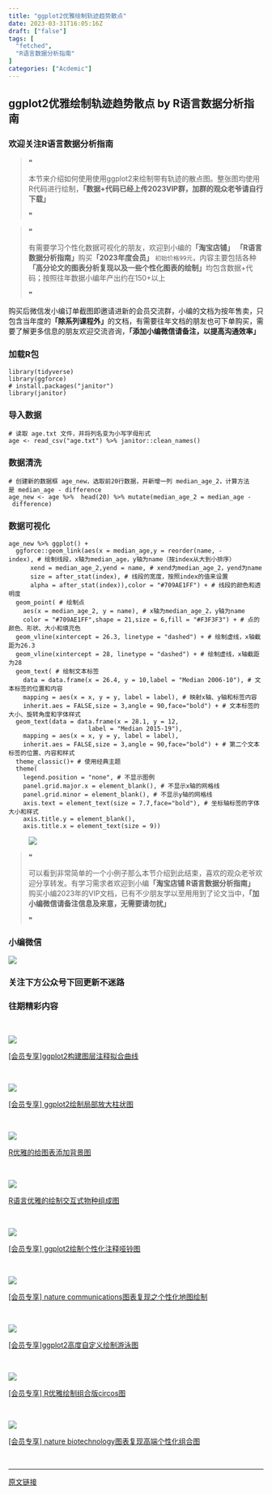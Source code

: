 ```yaml
---
title: "ggplot2优雅绘制轨迹趋势散点"
date: 2023-03-31T16:05:16Z
draft: ["false"]
tags: [
  "fetched",
  "R语言数据分析指南"
]
categories: ["Acdemic"]
---
```

ggplot2优雅绘制轨迹趋势散点 by R语言数据分析指南
------
<div><section data-tool="mdnice编辑器" data-website="https://www.mdnice.com"><h3 data-tool="mdnice编辑器"><span></span><span><span></span>欢迎关注R语言数据分析指南</span><span></span></h3><blockquote data-tool="mdnice编辑器"><span>❝</span><p>本节来介绍如何使用使用ggplot2来绘制带有轨迹的散点图。整张图均使用R代码进行绘制，<strong>「数据+代码已经上传2023VIP群，加群的观众老爷请自行下载」</strong></p><span>❞</span></blockquote><blockquote data-tool="mdnice编辑器"><span>❝</span><p>有需要学习个性化数据可视化的朋友，欢迎到小编的<strong>「淘宝店铺」</strong> <strong>「R语言数据分析指南」</strong>购买<strong>「2023年度会员」</strong> <code>初始价格99元</code>，内容主要包括各种<strong>「高分论文的图表分析复现以及一些个性化图表的绘制」</strong>均包含数据+代码；按照往年数据小编年产出约在150+以上</p><span>❞</span></blockquote><p data-tool="mdnice编辑器">购买后微信发小编订单截图即邀请进新的会员交流群，小编的文档为按年售卖，只包含当年度的<strong>「除系列课程外」</strong>的文档，有需要往年文档的朋友也可下单购买，需要了解更多信息的朋友欢迎交流咨询，<strong>「添加小编微信请备注，以提高沟通效率」</strong></p><h3 data-tool="mdnice编辑器"><span></span><span><span></span>加载R包</span><span></span></h3><pre data-tool="mdnice编辑器"><span></span><code><span>library</span>(tidyverse)<br><span>library</span>(ggforce)<br><span># install.packages("janitor")</span><br><span>library</span>(janitor)<br></code></pre><h3 data-tool="mdnice编辑器"><span></span><span><span></span>导入数据</span><span></span></h3><pre data-tool="mdnice编辑器"><span></span><code><span># 读取 age.txt 文件，并将列名变为小写字母形式</span><br>age &lt;- read_csv(<span>"age.txt"</span>) %&gt;% janitor::clean_names()<br></code></pre><h3 data-tool="mdnice编辑器"><span></span><span><span></span>数据清洗</span><span></span></h3><pre data-tool="mdnice编辑器"><span></span><code><span># 创建新的数据框 age_new，选取前20行数据，并新增一列 median_age_2，计算方法是 median_age - difference</span><br>age_new &lt;- age %&gt;%  head(<span>20</span>) %&gt;% mutate(median_age_2 = median_age - difference)<br></code></pre><h3 data-tool="mdnice编辑器"><span></span><span><span></span>数据可视化</span><span></span></h3><pre data-tool="mdnice编辑器"><span></span><code>age_new %&gt;% ggplot() +<br>  ggforce::geom_link(aes(x = median_age,y = reorder(name, -index), <span># 绘制线段，x轴为median_age，y轴为name（按index从大到小排序）</span><br>      xend = median_age_2,yend = name, <span># xend为median_age_2，yend为name</span><br>      size = after_stat(index), <span># 线段的宽度，按照index的值来设置</span><br>      alpha = after_stat(index)),color = <span>"#709AE1FF"</span>) + <span># 线段的颜色和透明度</span><br>  geom_point( <span># 绘制点</span><br>    aes(x = median_age_2, y = name), <span># x轴为median_age_2，y轴为name</span><br>    color = <span>"#709AE1FF"</span>,shape = <span>21</span>,size = <span>6</span>,fill = <span>"#F3F3F3"</span>) + <span># 点的颜色、形状、大小和填充色</span><br>  geom_vline(xintercept = <span>26.3</span>, linetype = <span>"dashed"</span>) + <span># 绘制虚线，x轴截距为26.3</span><br>  geom_vline(xintercept = <span>28</span>, linetype = <span>"dashed"</span>) + <span># 绘制虚线，x轴截距为28</span><br>  geom_text( <span># 绘制文本标签</span><br>    data = data.frame(x = <span>26.4</span>, y = <span>10</span>,label = <span>"Median 2006-10"</span>), <span># 文本标签的位置和内容</span><br>    mapping = aes(x = x, y = y, label = label), <span># 映射x轴、y轴和标签内容</span><br>    inherit.aes = <span>FALSE</span>,size = <span>3</span>,angle = <span>90</span>,face=<span>"bold"</span>) + <span># 文本标签的大小、旋转角度和字体样式</span><br>  geom_text(data = data.frame(x = <span>28.1</span>, y = <span>12</span>,<br>                      label = <span>"Median 2015-19"</span>),<br>    mapping = aes(x = x, y = y, label = label),<br>    inherit.aes = <span>FALSE</span>,size = <span>3</span>,angle = <span>90</span>,face=<span>"bold"</span>) + <span># 第二个文本标签的位置、内容和样式</span><br>  theme_classic()+ <span># 使用经典主题</span><br>  theme(<br>    legend.position = <span>"none"</span>, <span># 不显示图例</span><br>    panel.grid.major.x = element_blank(), <span># 不显示x轴的网格线</span><br>    panel.grid.minor = element_blank(), <span># 不显示y轴的网格线</span><br>    axis.text = element_text(size = <span>7.7</span>,face=<span>"bold"</span>), <span># 坐标轴标签的字体大小和样式</span><br>    axis.title.y = element_blank(),<br>    axis.title.x = element_text(size = <span>9</span>))<br></code></pre><figure data-tool="mdnice编辑器"><img data-ratio="0.8205128205128205" data-src="https://mmbiz.qpic.cn/mmbiz_png/EibnicgwScTAZIickdfGAeBzJVfLIkOEO7YaeMIJEHTdjVWPB0TsH6OeMLOFRq2RdmMLVwlsaiaIakAEqc6HBvqOrg/640?wx_fmt=png" data-type="png" data-w="897" src="https://mmbiz.qpic.cn/mmbiz_png/EibnicgwScTAZIickdfGAeBzJVfLIkOEO7YaeMIJEHTdjVWPB0TsH6OeMLOFRq2RdmMLVwlsaiaIakAEqc6HBvqOrg/640?wx_fmt=png"></figure><blockquote data-tool="mdnice编辑器"><span>❝</span><p>可以看到非常简单的一个小例子那么本节介绍到此结束，喜欢的观众老爷欢迎分享转发。有学习需求者欢迎到小编<strong>「淘宝店铺 R语言数据分析指南」</strong> 购买小编2023年的VIP文档，已有不少朋友学以至用用到了论文当中，<strong>「加小编微信请备注信息及来意，无需要请勿扰」</strong></p><span>❞</span></blockquote><h3 data-tool="mdnice编辑器"><span></span><span><span></span>小编微信</span><span></span></h3><p><img data-galleryid="" data-ratio="1" data-s="300,640" data-src="https://mmbiz.qpic.cn/mmbiz_jpg/EibnicgwScTAaNu6sU2UCYkxFq9ibq75wuaO0lqFoYz1icUo4jh3N2icAWECmibgPvqyReur0FCp7JNKO0icnRAsbO9ug/640?wx_fmt=jpeg" data-type="jpeg" data-w="430" src="https://mmbiz.qpic.cn/mmbiz_jpg/EibnicgwScTAaNu6sU2UCYkxFq9ibq75wuaO0lqFoYz1icUo4jh3N2icAWECmibgPvqyReur0FCp7JNKO0icnRAsbO9ug/640?wx_fmt=jpeg"></p><h3 data-tool="mdnice编辑器"><span></span><span><span></span>关注下方公众号下回更新不迷路</span><span></span></h3><section><mp-common-profile data-pluginname="mpprofile" data-weui-theme="light" data-id="Mzg3MzQzNTYzMw==" data-headimg="http://mmbiz.qpic.cn/mmbiz_png/EibnicgwScTAZF0rpeZII9Ltl26VbVagriczTria1fib3XgjwwHEHFjPzkmGpqWDVVHBSzhENictUM2iavAKiaM5lc9USw/0?wx_fmt=png" data-nickname="R语言数据分析指南" data-alias="YanJANtwo" data-signature="R语言重症爱好者，喜欢绘制各种精美的图表，喜欢的小伙伴可以关注我，跟我一起学习" data-from="0" data-is_biz_ban="0"></mp-common-profile></section><h3 data-tool="mdnice编辑器"><span></span><span><span></span>往期精彩内容</span><span></span></h3></section><p><br></p><section><a href="http://mp.weixin.qq.com/s?__biz=Mzg3MzQzNTYzMw==&amp;mid=2247502232&amp;idx=1&amp;sn=508a0e19b2f146892c3d9f650931c6c9&amp;chksm=cee29106f9951810b3bd673d6ce7bdb3ccbcea1aca30ef71490e1cfbf89abd001d43be560c34&amp;scene=21#wechat_redirect" data-linktype="1"><section><section><section data-mid=""><span data-positionback="static"><img data-ratio="0.42424242424242425" data-src="https://mmbiz.qpic.cn/mmbiz_jpg/EibnicgwScTAbFFvtzcfQHregzr0rfQsbKqN4Kbb7OxSmG5iaYliatFSdJOU6Tj0WGiaS3qUzfG12FdbshtLZER4hnw/640?wx_fmt=jpeg" data-w="1023" src="https://mmbiz.qpic.cn/mmbiz_jpg/EibnicgwScTAbFFvtzcfQHregzr0rfQsbKqN4Kbb7OxSmG5iaYliatFSdJOU6Tj0WGiaS3qUzfG12FdbshtLZER4hnw/640?wx_fmt=jpeg"></span></section><section data-mid=""><p>[会员专享]ggplot2构建图层注释拟合曲线</p></section></section></section></a></section><p><br></p><section><a href="http://mp.weixin.qq.com/s?__biz=Mzg3MzQzNTYzMw==&amp;mid=2247502113&amp;idx=1&amp;sn=09b4d599c107006ba38dfc0d6c7fcd35&amp;chksm=cee291bff99518a9cb831b22c3cb7f9ff91f4dda416866a2fe8a25b6dc34e1c921624290b5e4&amp;scene=21#wechat_redirect" data-linktype="1"><section><section><section data-mid=""><span data-positionback="static"><img data-ratio="0.4253968253968254" data-src="https://mmbiz.qpic.cn/mmbiz_jpg/EibnicgwScTAZgNYvTU7yAEwCZoyGPyExlicpcR0IrWa2bVXg06dLj51fpzqj77ZUZic4Mhz4fQFa5tiaBGFicoic7UTA/640?wx_fmt=jpeg" data-w="945" src="https://mmbiz.qpic.cn/mmbiz_jpg/EibnicgwScTAZgNYvTU7yAEwCZoyGPyExlicpcR0IrWa2bVXg06dLj51fpzqj77ZUZic4Mhz4fQFa5tiaBGFicoic7UTA/640?wx_fmt=jpeg"></span></section><section data-mid=""><p>[会员专享] ggplot2绘制局部放大柱状图</p></section></section></section></a></section><p><br></p><section><a href="http://mp.weixin.qq.com/s?__biz=Mzg3MzQzNTYzMw==&amp;mid=2247502179&amp;idx=1&amp;sn=c1e2f83f814391ae04669414497c8204&amp;chksm=cee291fdf99518eb48deb5e8fc2fb30a9fe9b9220b152710d2b787f728a56b533c783f0e43bd&amp;scene=21#wechat_redirect" data-linktype="1"><section><section><section data-mid=""><span data-positionback="static"><img data-ratio="0.42547033285094066" data-src="https://mmbiz.qpic.cn/mmbiz_jpg/EibnicgwScTAbJwviciaUHrLUTliclsSWDIKWdRXZs3iaZ0pFWDJIZouzWRecXSQL9SYjFhLabaEmjG5gVAQy9nXtpibQ/640?wx_fmt=jpeg" data-w="691" src="https://mmbiz.qpic.cn/mmbiz_jpg/EibnicgwScTAbJwviciaUHrLUTliclsSWDIKWdRXZs3iaZ0pFWDJIZouzWRecXSQL9SYjFhLabaEmjG5gVAQy9nXtpibQ/640?wx_fmt=jpeg"></span></section><section data-mid=""><p>R优雅的给图表添加背景图</p></section></section></section></a></section><p><br></p><section><a href="http://mp.weixin.qq.com/s?__biz=Mzg3MzQzNTYzMw==&amp;mid=2247501979&amp;idx=1&amp;sn=1fb4129af9b5faf4e7bbe93852ae4e45&amp;chksm=cee29005f99519130378ef4a3751f67fbd2612e9f40fd1139cfe6ee593a73c466204c488ebf1&amp;scene=21#wechat_redirect" data-linktype="1"><section><section><section data-mid=""><span data-positionback="static"><img data-ratio="0.42555438225976766" data-src="https://mmbiz.qpic.cn/mmbiz_jpg/EibnicgwScTAZKWCt0ib0F4P2F8xD4FYAWnSPQHn1jOBd5ASBEEtj2vicPTtk7ax2XkFvibTMkXNo2GPZLsjicKolYkQ/640?wx_fmt=jpeg" data-w="947" src="https://mmbiz.qpic.cn/mmbiz_jpg/EibnicgwScTAZKWCt0ib0F4P2F8xD4FYAWnSPQHn1jOBd5ASBEEtj2vicPTtk7ax2XkFvibTMkXNo2GPZLsjicKolYkQ/640?wx_fmt=jpeg"></span></section><section data-mid=""><p>R语言优雅的绘制交互式物种组成图</p></section></section></section></a></section><p><br></p><section><a href="http://mp.weixin.qq.com/s?__biz=Mzg3MzQzNTYzMw==&amp;mid=2247501935&amp;idx=1&amp;sn=67925856510ed27850408609b51d717a&amp;chksm=cee290f1f99519e738572111448fdab5c77032018396eaea25e15eb14fd7362a83b5d015b43e&amp;scene=21#wechat_redirect" data-linktype="1"><section><section><section data-mid=""><span data-positionback="static"><img data-ratio="0.42444444444444446" data-src="https://mmbiz.qpic.cn/mmbiz_jpg/EibnicgwScTAZAIkWYpHVp5MWtibb8MKh2Qy6yb7icZD0159BFZMR7uw0qch6NP0I3ibtEOUFPvPFXjtgvKnJQkSoBA/640?wx_fmt=jpeg" data-w="900" src="https://mmbiz.qpic.cn/mmbiz_jpg/EibnicgwScTAZAIkWYpHVp5MWtibb8MKh2Qy6yb7icZD0159BFZMR7uw0qch6NP0I3ibtEOUFPvPFXjtgvKnJQkSoBA/640?wx_fmt=jpeg"></span></section><section data-mid=""><p>[会员专享] ggplot2绘制个性化注释哑铃图</p></section></section></section></a></section><p><br></p><section><a href="http://mp.weixin.qq.com/s?__biz=Mzg3MzQzNTYzMw==&amp;mid=2247501813&amp;idx=1&amp;sn=5b33aa351542c8308251e17cb050b2eb&amp;chksm=cee29f6bf995167d65afe5d141453e2916813908c89451fa8ed3f57b93d27b5fc495b43823c6&amp;scene=21#wechat_redirect" data-linktype="1"><section><section><section data-mid=""><span data-positionback="static"><img data-ratio="0.42407407407407405" data-src="https://mmbiz.qpic.cn/mmbiz_jpg/EibnicgwScTAYwcHE3ZyxozdntkibV6Gn4K8SbfzvLe7GViaU6PZoXhBYjSl3RhdG82nNlHuyzOJgiczBvhQLqyxMiag/640?wx_fmt=jpeg" data-w="1080" src="https://mmbiz.qpic.cn/mmbiz_jpg/EibnicgwScTAYwcHE3ZyxozdntkibV6Gn4K8SbfzvLe7GViaU6PZoXhBYjSl3RhdG82nNlHuyzOJgiczBvhQLqyxMiag/640?wx_fmt=jpeg"></span></section><section data-mid=""><p>[会员专享] nature communications图表复现之个性化地图绘制</p></section></section></section></a></section><p><br></p><section><a href="http://mp.weixin.qq.com/s?__biz=Mzg3MzQzNTYzMw==&amp;mid=2247501701&amp;idx=1&amp;sn=18a8bb98c074811e39a4319f18b4e13f&amp;chksm=cee29f1bf995160dadd8a541246dc99f06b0880858c08ab17c29aa2b0ff0ebf3d2f1e94d3b3a&amp;scene=21#wechat_redirect" data-linktype="1"><section><section><section data-mid=""><span data-positionback="static"><img data-ratio="0.4246031746031746" data-src="https://mmbiz.qpic.cn/mmbiz_jpg/EibnicgwScTAaoMwzmdV8FwdibYsLwtBDwiaxGibIeX5uLeLryiciaiavQgBuCkRFsYtbIicibLKjaTEWqe4LbdAic76gAqFg/640?wx_fmt=jpeg" data-w="756" src="https://mmbiz.qpic.cn/mmbiz_jpg/EibnicgwScTAaoMwzmdV8FwdibYsLwtBDwiaxGibIeX5uLeLryiciaiavQgBuCkRFsYtbIicibLKjaTEWqe4LbdAic76gAqFg/640?wx_fmt=jpeg"></span></section><section data-mid=""><p>[会员专享]ggplot2高度自定义绘制游泳图</p></section></section></section></a></section><p><br></p><section><a href="http://mp.weixin.qq.com/s?__biz=Mzg3MzQzNTYzMw==&amp;mid=2247501630&amp;idx=1&amp;sn=ae4076f0c916403a07321e8be5d10af9&amp;chksm=cee29fa0f99516b69e50632fd85b4d26d8440c6a115e14f3b2a5515aa19c5f4046ad3d41bac1&amp;scene=21#wechat_redirect" data-linktype="1"><section><section><section data-mid=""><span data-positionback="static"><img data-ratio="0.425" data-src="https://mmbiz.qpic.cn/mmbiz_jpg/EibnicgwScTAZ8uSib3RQgZUFmxC1CFHPIHST2IV7u8v8n9zKD0ZqNb56mQOvicpM7YchfiaONRdenoX7RCSczLDCow/640?wx_fmt=jpeg" data-w="1080" src="https://mmbiz.qpic.cn/mmbiz_jpg/EibnicgwScTAZ8uSib3RQgZUFmxC1CFHPIHST2IV7u8v8n9zKD0ZqNb56mQOvicpM7YchfiaONRdenoX7RCSczLDCow/640?wx_fmt=jpeg"></span></section><section data-mid=""><p>[会员专享] R优雅绘制组合版circos图</p></section></section></section></a></section><p><br></p><section><a href="http://mp.weixin.qq.com/s?__biz=Mzg3MzQzNTYzMw==&amp;mid=2247501425&amp;idx=1&amp;sn=e4023be2f4e69312474222c2b9d2499a&amp;chksm=cee29eeff99517f932eeaea90e1d79dafd7997c68fc70312815e3454d371aae27fce11768779&amp;scene=21#wechat_redirect" data-linktype="1"><section><section><section data-mid=""><span data-positionback="static"><img data-ratio="0.425" data-src="https://mmbiz.qpic.cn/mmbiz_jpg/EibnicgwScTAaTsiaAXVLAoxX8VR6EE4RRXCPiarXOiaxQ96Tm86wg6PvQZvhw60h2pttsPY1q31ibjoiag8GSOeKOX5Q/640?wx_fmt=jpeg" data-w="1080" src="https://mmbiz.qpic.cn/mmbiz_jpg/EibnicgwScTAaTsiaAXVLAoxX8VR6EE4RRXCPiarXOiaxQ96Tm86wg6PvQZvhw60h2pttsPY1q31ibjoiag8GSOeKOX5Q/640?wx_fmt=jpeg"></span></section><section data-mid=""><p>[会员专享] nature biotechnology图表复现高端个性化组合图</p></section></section></section></a></section><p><br></p><p><mp-style-type data-value="3"></mp-style-type></p></div>  
<hr>
<a href="https://mp.weixin.qq.com/s/cRyJktYIfGK6DEh0k6MskA",target="_blank" rel="noopener noreferrer">原文链接</a>
